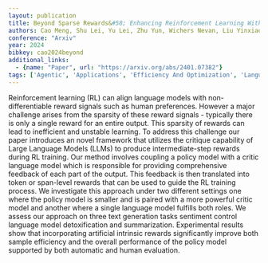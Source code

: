 ```yaml
---
layout: publication
title: Beyond Sparse Rewards&#58; Enhancing Reinforcement Learning With Language Model Critique In Text Generation
authors: Cao Meng, Shu Lei, Yu Lei, Zhu Yun, Wichers Nevan, Liu Yinxiao, Meng Lei
conference: "Arxiv"
year: 2024
bibkey: cao2024beyond
additional_links:
  - {name: "Paper", url: "https://arxiv.org/abs/2401.07382"}
tags: ['Agentic', 'Applications', 'Efficiency And Optimization', 'Language Modeling', 'Reinforcement Learning', 'Tools', 'Training Techniques']
---
```

Reinforcement learning (RL) can align language models with non-differentiable reward signals such as human preferences. However a major challenge arises from the sparsity of these reward signals - typically there is only a single reward for an entire output. This sparsity of rewards can lead to inefficient and unstable learning. To address this challenge our paper introduces an novel framework that utilizes the critique capability of Large Language Models (LLMs) to produce intermediate-step rewards during RL training. Our method involves coupling a policy model with a critic language model which is responsible for providing comprehensive feedback of each part of the output. This feedback is then translated into token or span-level rewards that can be used to guide the RL training process. We investigate this approach under two different settings one where the policy model is smaller and is paired with a more powerful critic model and another where a single language model fulfills both roles. We assess our approach on three text generation tasks sentiment control language model detoxification and summarization. Experimental results show that incorporating artificial intrinsic rewards significantly improve both sample efficiency and the overall performance of the policy model supported by both automatic and human evaluation.
